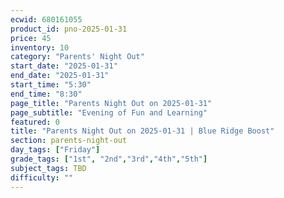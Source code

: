```yaml
---
ecwid: 680161055
product_id: pno-2025-01-31
price: 45
inventory: 10
category: "Parents' Night Out"
start_date: "2025-01-31"
end_date: "2025-01-31"
start_time: "5:30"
end_time: "8:30"
page_title: "Parents Night Out on 2025-01-31"
page_subtitle: "Evening of Fun and Learning"
featured: 0
title: "Parents Night Out on 2025-01-31 | Blue Ridge Boost"
section: parents-night-out
day_tags: ["Friday"]
grade_tags: ["1st", "2nd","3rd","4th","5th"]
subject_tags: TBD
difficulty: ""
---
```


